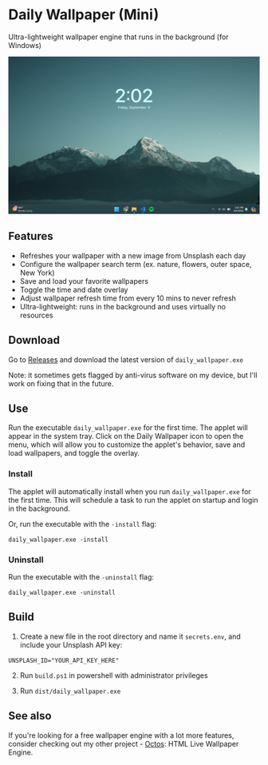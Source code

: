 # Daily Wallpaper (Mini)

Ultra-lightweight wallpaper engine that runs in the background (for Windows)

<img src="./img/sample.png">

## Features

- Refreshes your wallpaper with a new image from Unsplash each day
- Configure the wallpaper search term (ex. nature, flowers, outer space, New York)
- Save and load your favorite wallpapers
- Toggle the time and date overlay
- Adjust wallpaper refresh time from every 10 mins to never refresh
- Ultra-lightweight: runs in the background and uses virtually no resources

## Download

Go to <a href="https://github.com/underpig1/Daily-Wallpaper-Mini/releases">Releases</a> and download the latest version of `daily_wallpaper.exe`

Note: it sometimes gets flagged by anti-virus software on my device, but I'll work on fixing that in the future.

## Use

Run the executable `daily_wallpaper.exe` for the first time. The applet will appear in the system tray. Click on the Daily Wallpaper icon to open the menu, which will allow you to customize the applet's behavior, save and load wallpapers, and toggle the overlay.

### Install
The applet will automatically install when you run `daily_wallpaper.exe` for the first time. This will schedule a task to run the applet on startup and login in the background.

Or, run the executable with the `-install` flag:
```
daily_wallpaper.exe -install
```

### Uninstall
Run the executable with the `-uninstall` flag:
```
daily_wallpaper.exe -uninstall
```

## Build

1. Create a new file in the root directory and name it `secrets.env`, and include your Unsplash API key:
```
UNSPLASH_ID="YOUR_API_KEY_HERE"
```

2. Run `build.ps1` in powershell with administrator privileges

3. Run `dist/daily_wallpaper.exe`

## See also

If you're looking for a free wallpaper engine with a lot more features, consider checking out my other project - [Octos](https://github.com/underpig1/octos): HTML Live Wallpaper Engine.